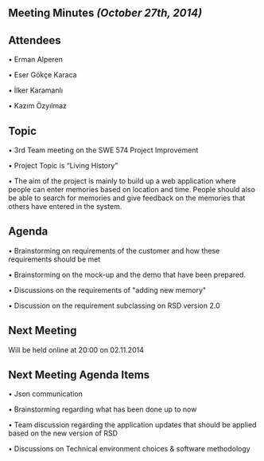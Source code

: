 ## **Meeting Minutes**  _(October 27th, 2014)_ ##


## **Attendees** ##

•	Erman Alperen

•	Eser Gökçe Karaca

•	İlker Karamanlı

•	Kazım Özyılmaz


## **Topic** ##

•	3rd Team meeting on the SWE 574 Project Improvement

•	Project Topic is “Living History”

•	The aim of the project is mainly to build up a web application where people can enter memories based on location and time. People should also be able to search for memories and give feedback on the memories that others have entered in the system.


## **Agenda** ##


•      Brainstorming on requirements of the customer and how these requirements should be met

•      Brainstorming on the mock-up and the demo that have been prepared.

•       Discussions on the requirements of "adding new memory"

•       Discussion on the requirement subclassing on RSD version 2.0



## **Next Meeting** ##
Will be held online at 20:00 on 02.11.2014


## **Next Meeting Agenda Items** ##

•	Json communication

•	Brainstorming regarding what has been done up to now

•	Team discussion regarding the application updates that should be applied based on the new version of RSD

•	Discussions on Technical environment choices & software methodology